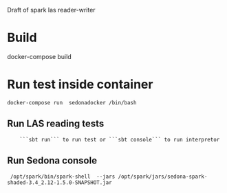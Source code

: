 Draft of spark las reader-writer
# Build
docker-compose build
# Run test inside container 
```console 
docker-compose run  sedonadocker /bin/bash
```
##  Run LAS reading tests
		```sbt run``` to run test or ```sbt console``` to run interpretor 
## Run Sedona console
   ```console 
	/opt/spark/bin/spark-shell  --jars /opt/spark/jars/sedona-spark-shaded-3.4_2.12-1.5.0-SNAPSHOT.jar
   ```
